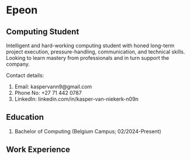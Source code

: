<html>
<body>
<h1>Epeon</h1>
  <section>
    <h2>Computing Student</h2>
    <p>Intelligent and hard-working computing student with honed long-term project execution, pressure-handling,
communication, and technical skills. Looking to learn mastery from professionals and in turn support the company.</p>
  </section>
  <section>
    <p>Contact details:</p>
      <ol>
        <li>Email: kaspervann9@gmail.com</li>
        <li>Phone No: +27 71 442 0787</li>
        <li>LinkedIn: <a>linkedin.com/in/kasper-van-niekerk-n09n</a></li>
      </ol>
  </section>
  <section>
    <h2>Education</h2>
    <ol>
      <li>Bachelor of Computing (Belgium Campus; 02/2024-Present)</li>
    </ol>
  </section>
  <section>
    <h2>Work Experience</h2>    
  </section>
</body>
</html>
